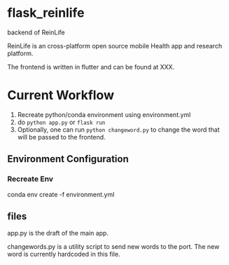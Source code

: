 
# flask_reinlife
 backend of ReinLife

 ReinLife is an cross-platform open source mobile Health app and research platform.
 
 The frontend is written in flutter and can be found at XXX.

# Current Workflow
1. Recreate python/conda environment using environment.yml
2. do `python app.py` or `flask run`
3. Optionally, one can run `python changeword.py` to change the word that will be passed to the frontend.


## Environment Configuration
<!--
### Create Envionement
 conda activate relearnlife
 conda install flask requests
### Save Env
 conda env export > environment.yml)
-->
### Recreate Env
 conda env create -f environment.yml
## files
app.py is the draft of the main app.

changewords.py is a utility script to send new words to the port. The new word is currently hardcoded in this file.
